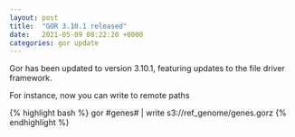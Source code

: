 ```yaml
---
layout: post
title:  "GOR 3.10.1 released"
date:   2021-05-09 08:22:20 +0000
categories: gor update
---
```

Gor has been updated to version 3.10.1, featuring updates to the file driver framework.

For instance, now you can write to remote paths

{% highlight bash %}
gor #genes# | write s3://ref_genome/genes.gorz
{% endhighlight %}

[Download]: https://github.com/gorpipe/gor/releases/tag/v3.10.1
